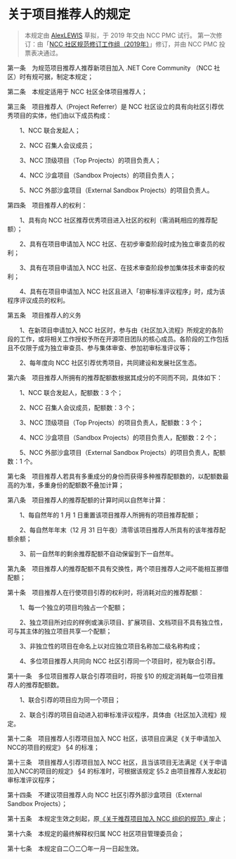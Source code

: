 # 关于项目推荐人的规定

> 本规定由 [AlexLEWIS](https://github.com/alexinea) 草拟，于 2019 年交由 NCC PMC 试行。
> 第一次修订：由「[NCC 社区规范修订工作组（2019年）](../history/rdswg-member-list-2019.md)」修订，并由 NCC PMC 投票表决通过。

第一条　为规范项目推荐人推荐新项目加入 .NET Core Community （NCC 社区）时有规可据，制定本规定；

第二条　本规定适用于 NCC 社区全体项目推荐人；

第三条　项目推荐人（Project Referrer）是 NCC 社区设立的具有向社区引荐优秀项目的实体，他们由以下成员构成：

　　1、NCC 联合发起人；

　　2、NCC 召集人会议成员；

　　3、NCC 顶级项目（Top Projects）的项目负责人；

　　4、NCC 沙盒项目（Sandbox Projects）的项目负责人；

　　5、NCC 外部沙盒项目（External Sandbox Projects）的项目负责人。

第四条　项目推荐人的权利：

　　1、具有向 NCC 社区推荐优秀项目进入社区的权利（需消耗相应的推荐配额）；

　　2、具有在项目申请加入 NCC 社区、在初步审查阶段时成为独立审查员的权利；

　　3、具有在项目申请加入 NCC 社区、在技术审查阶段参加集体技术审查的权利；

　　4、具有在项目申请加入 NCC 社区且进入「初审标准评议程序」时，成为该程序评议成员的权利。

第五条　项目推荐人的义务

　　1、在新项目申请加入 NCC 社区时，参与由《社区加入流程》所规定的各阶段的工作，或将相关工作授权予所在开源项目团队的核心成员。各阶段的工作包括且不仅限于成为独立审查员、参与集体审查、参加初审标准评议等；

　　2、每年度向 NCC 社区引荐优秀项目，共同建设和发展社区生态。

第六条　项目推荐人所拥有的推荐配额数根据其成分的不同而不同，具体如下：

　　1、NCC 联合发起人，配额数：3 个；

　　2、NCC 召集人会议成员，配额数：3 个；

　　3、NCC 顶级项目（Top Projects）的项目负责人，配额数：3 个；

　　4、NCC 沙盒项目（Sandbox Projects）的项目负责人，配额数：2 个；

　　5、NCC 外部沙盒项目（External Sandbox Projects）的项目负责人，配额数：1 个。

第七条　项目推荐人若具有多重成分的身份而获得多种推荐配额数的，以配额数最高的为准，多重身份的配额数不叠加计算；

第八条　项目推荐人的推荐配额的计算时间以自然年计算：

　　1、每自然年的 1 月 1 日重置该项目推荐人所拥有的项目推荐配额；

　　2、每自然年年末（12 月 31 日午夜）清零该项目推荐人所具有的该年推荐配额余额；

　　3、前一自然年的剩余推荐配额不自动保留到下一自然年。

第九条　项目推荐人的推荐配额不具有交换性，两个项目推荐人之间不能相互挪借配额；

第十条　项目推荐人在行使项目引荐的权利时，将消耗对应的推荐配额：

　　1、每一个独立的项目均独占一个配额；

　　2、独立项目所对应的样例或演示项目、扩展项目、文档项目不具有独立性，可与其主体的独立项目共享一个配额；

　　3、非独立性的项目在命名上以对应独立项目名称加二级名称构成；

　　4、多位项目推荐人共同向 NCC 社区引荐同一个项目时，视为联合引荐。

第十一条　多位项目推荐人联合引荐项目时，将按 §10 的规定消耗每一位项目推荐人的推荐配额数。

　　1、联合引荐的项目应为同一个项目；

　　2、联合引荐的项目自动进入初审标准评议程序，具体由《社区加入流程》规定。

第十二条　项目推荐人引荐项目加入 NCC 社区，该项目应满足《关于申请加入NCC的项目的规定》 §4 的标准；

第十三条　项目推荐人引荐项目加入 NCC 社区，且当该项目无法满足《关于申请加入NCC的项目的规定》 §4 的标准时，可根据该规定 §5.2 由项目推荐人发起初审标准评议程序；

第十四条　不建议项目推荐人向 NCC 社区引荐外部沙盒项目（External Sandbox Projects）；

第十五条　本规定生效之刻起，原[《关于推荐项目加入 NCC 组织的规范》](old/community-project-recommendation-act-2019.md)废止；

第十六条　本规定的最终解释权归属 NCC 社区项目管理委员会；

第十七条　本规定自二〇二〇年一月一日起生效。

